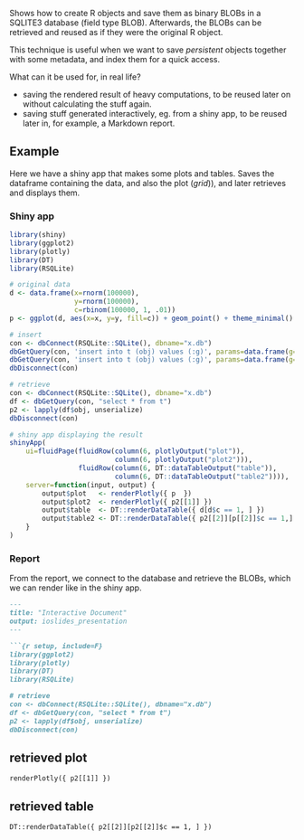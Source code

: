 Shows how to create R objects and save them as binary BLOBs in a SQLITE3 database (field type BLOB). Afterwards, the BLOBs can be retrieved and reused as if they were the original R object.

This technique is useful when we want to save *persistent* objects together with some metadata, and index them for a quick access.

What can it be used for, in real life?

- saving the rendered result of heavy computations, to be reused later on without calculating the stuff again.
- saving stuff generated interactively, eg. from a shiny app, to be reused later in, for example, a Markdown report.

## Example

Here we have a shiny app that makes some plots and tables. Saves the dataframe containing the data, and also the plot (*grid*)), and later retrieves and displays them.

### Shiny app

```R
library(shiny)
library(ggplot2)
library(plotly)
library(DT)
library(RSQLite)

# original data
d <- data.frame(x=rnorm(100000),
                y=rnorm(100000),
                c=rbinom(100000, 1, .01))
p <- ggplot(d, aes(x=x, y=y, fill=c)) + geom_point() + theme_minimal()

# insert
con <- dbConnect(RSQLite::SQLite(), dbname="x.db")
dbGetQuery(con, 'insert into t (obj) values (:g)', params=data.frame(g=I(list(serialize(d, NULL)))))
dbGetQuery(con, 'insert into t (obj) values (:g)', params=data.frame(g=I(list(serialize(p, NULL)))))
dbDisconnect(con)

# retrieve
con <- dbConnect(RSQLite::SQLite(), dbname="x.db")
df <- dbGetQuery(con, "select * from t")
p2 <- lapply(df$obj, unserialize)
dbDisconnect(con)

# shiny app displaying the result
shinyApp(
    ui=fluidPage(fluidRow(column(6, plotlyOutput("plot")),
                          column(6, plotlyOutput("plot2"))),
                 fluidRow(column(6, DT::dataTableOutput("table")),
                          column(6, DT::dataTableOutput("table2")))),
    server=function(input, output) {
        output$plot   <- renderPlotly({ p  })
        output$plot2  <- renderPlotly({ p2[[1]] })
        output$table  <- DT::renderDataTable({ d[d$c == 1, ] })
        output$table2 <- DT::renderDataTable({ p2[[2]][p[[2]]$c == 1,] })
    }
)
```

### Report

From the report, we connect to the database and retrieve the BLOBs, which we can render like in the shiny app.

```Markdown
---
title: "Interactive Document"
output: ioslides_presentation
---

```{r setup, include=F}
library(ggplot2)
library(plotly)
library(DT)
library(RSQLite)

# retrieve
con <- dbConnect(RSQLite::SQLite(), dbname="x.db")
df <- dbGetQuery(con, "select * from t")
p2 <- lapply(df$obj, unserialize)
dbDisconnect(con)
```

## retrieved plot

```{r, echo=F}
renderPlotly({ p2[[1]] })
```

## retrieved table

```{r, echo=F}
DT::renderDataTable({ p2[[2]][p2[[2]]$c == 1, ] })
```

```
